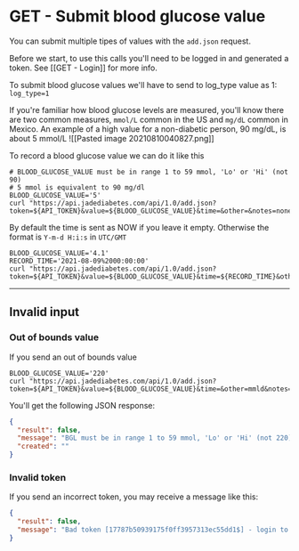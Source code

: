 # GET - Submit blood glucose value
You can submit multiple tipes of values with the `add.json` request.

Before we start, to use this calls you'll need to be logged in and generated a token. See [[GET - Login]] for more info.

To submit blood glucose values we'll have to send to log_type value as 1: 
`log_type=1`

If you're familiar how blood glucose levels are measured, you'll know there are two common measures, `mmol/L` common in the US and `mg/dL` common in Mexico.
An example of a high value for a non-diabetic person, 90 mg/dL, is about 5 mmol/L
![[Pasted image 20210810040827.png]]

To record a blood glucose value we can do it like this
```shell
# BLOOD_GLUCOSE_VALUE must be in range 1 to 59 mmol, 'Lo' or 'Hi' (not 90)
# 5 mmol is equivalent to 90 mg/dl
BLOOD_GLUCOSE_VALUE='5'
curl "https://api.jadediabetes.com/api/1.0/add.json?token=${API_TOKEN}&value=${BLOOD_GLUCOSE_VALUE}&time=&other=&notes=none&guid=&log_type=1"
```

By default the time is sent as NOW if you leave it empty.
Otherwise the format is `Y-m-d H:i:s` in `UTC/GMT`

```shell
BLOOD_GLUCOSE_VALUE='4.1'
RECORD_TIME='2021-08-09%2000:00:00'
curl "https://api.jadediabetes.com/api/1.0/add.json?token=${API_TOKEN}&value=${BLOOD_GLUCOSE_VALUE}&time=${RECORD_TIME}&other=&notes=none&guid=&log_type=1"
```

- - -

## Invalid input

### Out of bounds value

If you send an out of bounds value
```shell
BLOOD_GLUCOSE_VALUE='220'
curl "https://api.jadediabetes.com/api/1.0/add.json?token=${API_TOKEN}&value=${BLOOD_GLUCOSE_VALUE}&time=&other=mmld&notes=none&guid=&log_type=1"
```
You'll get the following JSON response:
```json
{
  "result": false,
  "message": "BGL must be in range 1 to 59 mmol, 'Lo' or 'Hi' (not 220)",
  "created": ""
}
```

### Invalid token

If you send an incorrect token, you may receive a message like this:
```json
{
  "result": false,
  "message": "Bad token [17787b50939175f0ff3957313ec55dd1$] - login to JadeDiabetes.com and check Settings:Sharing:Third Party"
}
```